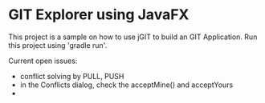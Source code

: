 # GIT Explorer using JavaFX

This project is a sample on how to use jGIT to build an GIT Application.
Run this project using 'gradle run'.

Current open issues:
- conflict solving by PULL, PUSH
- in the Conflicts dialog, check the acceptMine() and acceptYours
- 